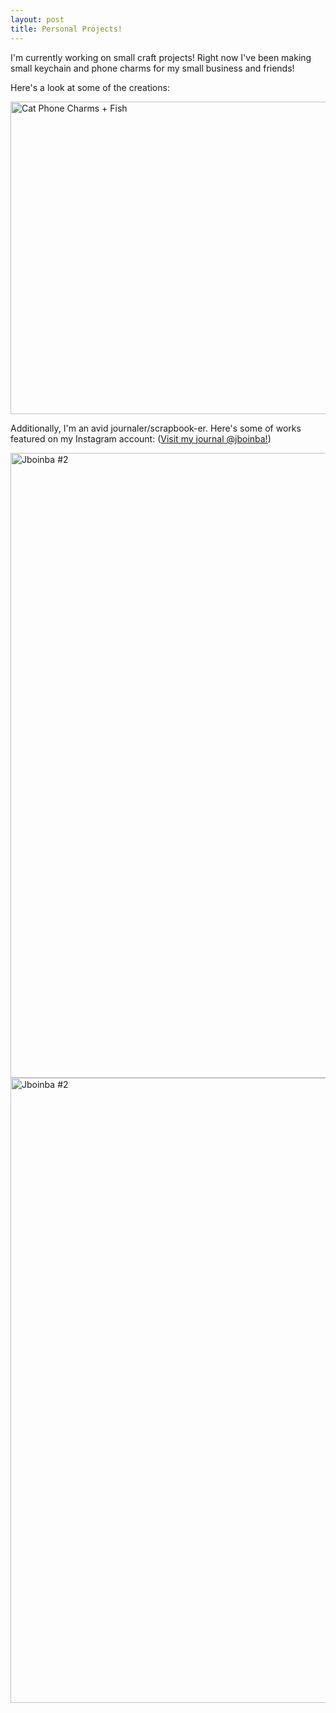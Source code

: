 ```yaml
---
layout: post
title: Personal Projects!
---
```


I'm currently working on small craft projects! Right now I've been making small keychain and phone charms for my small business and friends!

Here's a look at some of the creations:

<!--![image](https://user-images.githubusercontent.com/118146378/203857920-a9e86954-e605-43dd-bc12-0df7072a2f1a.png)-->

<img src="https://user-images.githubusercontent.com/118146378/203857920-a9e86954-e605-43dd-bc12-0df7072a2f1a.png" alt="Cat Phone Charms + Fish" style="width:1000px;height:500px;">

<!--![image](https://user-images.githubusercontent.com/118146378/203852535-a867fa92-9519-41fe-a3b4-2295003b3f40.png)-->

Additionally, I'm an avid journaler/scrapbook-er. Here's some of works featured on my Instagram account: (<a href="https://www.instagram.com/jboinba">Visit my journal @jboinba!</a>)

<!--![image](https://user-images.githubusercontent.com/118146378/203854336-15096d96-364d-4085-8e9c-0470f8ca793e.png)-->

<!--![image](https://user-images.githubusercontent.com/118146378/203854381-e9a4a8e9-9b60-4a32-9a87-cf3151a997a0.png)-->

 <img src="https://user-images.githubusercontent.com/118146378/203854336-15096d96-364d-4085-8e9c-0470f8ca793e.png" alt="Jboinba #2" style="width:1000px;height:1000px;">
 
 <img src="https://user-images.githubusercontent.com/118146378/203854381-e9a4a8e9-9b60-4a32-9a87-cf3151a997a0.png" alt="Jboinba #2" style="width:1000px;height:1000px;">
  
